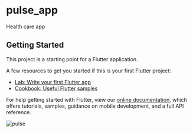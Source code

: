 # pulse_app

Health care app

## Getting Started

This project is a starting point for a Flutter application.

A few resources to get you started if this is your first Flutter project:

- [Lab: Write your first Flutter app](https://flutter.dev/docs/get-started/codelab)
- [Cookbook: Useful Flutter samples](https://flutter.dev/docs/cookbook)

For help getting started with Flutter, view our
[online documentation](https://flutter.dev/docs), which offers tutorials,
samples, guidance on mobile development, and a full API reference.

![pulse](https://github.com/MohammedMoataz/PulseApp/assets/81831838/f3cd4081-673f-4f0b-bbee-40b97b89ef5b)
